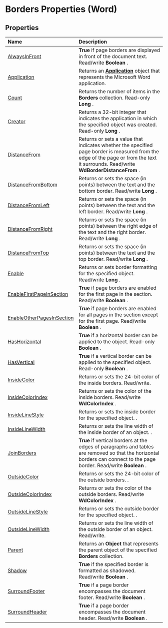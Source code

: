 
# Borders Properties (Word)

## Properties



|**Name**|**Description**|
|:-----|:-----|
|[AlwaysInFront](c005b911-47f6-fdc2-6098-4971b856b346.md)| **True** if page borders are displayed in front of the document text. Read/write **Boolean** .|
|[Application](6004409f-aabb-d44b-39cb-50b63e317cd3.md)|Returns an  **[Application](d1cf6f8f-4e88-bf01-93b4-90a83f79cb44.md)** object that represents the Microsoft Word application.|
|[Count](83a26cef-75ec-d762-de63-14ad6cce08a6.md)|Returns the number of items in the  **Borders** collection. Read-only **Long** .|
|[Creator](2cedddeb-5440-68de-49da-5d383495451b.md)|Returns a 32-bit integer that indicates the application in which the specified object was created. Read-only  **Long** .|
|[DistanceFrom](316858c5-51b0-1cc0-407f-0bee7d48aaae.md)|Returns or sets a value that indicates whether the specified page border is measured from the edge of the page or from the text it surrounds. Read/write  **WdBorderDistanceFrom** .|
|[DistanceFromBottom](97184500-0536-33ed-1552-80ea829f0e30.md)|Returns or sets the space (in points) between the text and the bottom border. Read/write  **Long** .|
|[DistanceFromLeft](614f44d6-3214-ad4b-42e5-f42c09f180f4.md)|Returns or sets the space (in points) between the text and the left border. Read/write  **Long** .|
|[DistanceFromRight](456510ef-6746-6ef2-68a9-6917ce59144d.md)|Returns or sets the space (in points) between the right edge of the text and the right border. Read/write  **Long** .|
|[DistanceFromTop](4e657225-0428-5d9f-582f-e2263fcd0437.md)|Returns or sets the space (in points) between the text and the top border. Read/write  **Long** .|
|[Enable](5595b02a-35a3-30ce-0b9b-e6e5867d7258.md)|Returns or sets border formatting for the specified object. Read/write  **Long** .|
|[EnableFirstPageInSection](89eae9eb-25ef-f068-1098-f00389b10a22.md)| **True** if page borders are enabled for the first page in the section. Read/write **Boolean** .|
|[EnableOtherPagesInSection](288caacd-e8c8-fa27-fda0-0d02932b90aa.md)| **True** if page borders are enabled for all pages in the section except for the first page. Read/write **Boolean** .|
|[HasHorizontal](5a5863c8-8f0d-67f9-6e1f-2a4dd6b4fbc6.md)| **True** if a horizontal border can be applied to the object. Read-only **Boolean** .|
|[HasVertical](dc99eb20-3bc3-2ee9-b6d6-f9a9c1b4e880.md)| **True** if a vertical border can be applied to the specified object. Read-only **Boolean** .|
|[InsideColor](90205db3-2b44-25dd-3b61-b9dc3ccb157a.md)|Returns or sets the 24-bit color of the inside borders. Read/write.|
|[InsideColorIndex](9c626b1f-1696-4e73-10ef-9cec5d354559.md)|Returns or sets the color of the inside borders. Read/write  **WdColorIndex** .|
|[InsideLineStyle](d82862c7-58b2-cb6c-1099-4aaa5bcdf03e.md)|Returns or sets the inside border for the specified object. .|
|[InsideLineWidth](7feabfc0-cb32-8b56-5f23-3db9c9dadc89.md)|Returns or sets the line width of the inside border of an object. .|
|[JoinBorders](e25f3192-469e-ef65-e412-098d5cfb6173.md)| **True** if vertical borders at the edges of paragraphs and tables are removed so that the horizontal borders can connect to the page border. Read/write **Boolean** .|
|[OutsideColor](896fbfd8-d6fa-c89b-591d-3ee4a8a4b0b3.md)|Returns or sets the 24-bit color of the outside borders. .|
|[OutsideColorIndex](e9d0a00d-d2c0-1a97-a484-e6da2ecef60a.md)|Returns or sets the color of the outside borders. Read/write  **WdColorIndex** .|
|[OutsideLineStyle](13e9dfa7-6168-c217-b1bb-eebc81a40fbd.md)|Returns or sets the outside border for the specified object. .|
|[OutsideLineWidth](4f2c2f67-7a0e-e06a-c49c-30e8446bebe2.md)|Returns or sets the line width of the outside border of an object. Read/write.|
|[Parent](d2c2f7b0-ce40-25af-9a08-2bec34baa494.md)|Returns an  **Object** that represents the parent object of the specified **Borders** collection.|
|[Shadow](13f8b3b9-58e1-f28b-c99b-fa6bcdf39338.md)| **True** if the specified border is formatted as shadowed. Read/write **Boolean** .|
|[SurroundFooter](890b0ba3-6815-6836-591d-f73d90758c4b.md)| **True** if a page border encompasses the document footer. Read/write **Boolean** .|
|[SurroundHeader](bada52f5-7f73-8565-bd7b-33311a1aa942.md)| **True** if a page border encompasses the document header. Read/write **Boolean** .|
